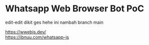 # Whatsapp Web Browser Bot PoC

edit-edit dikit ges hehe
ini nambah branch main

https://wwebjs.dev/ \
https://ibnuu.com/whatsapp-js
